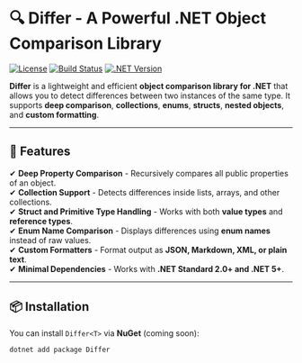 # 🔍 Differ<T> - A Powerful .NET Object Comparison Library

[![License](https://img.shields.io/badge/license-MIT-blue.svg)](LICENSE)
[![Build Status](https://img.shields.io/badge/build-passing-brightgreen)]()
[![.NET Version](https://img.shields.io/badge/.NET-%3E%3D%205.0-blue)]()

**Differ<T>** is a lightweight and efficient **object comparison library for .NET** that allows you to detect differences between two instances of the same type. It supports **deep comparison**, **collections**, **enums**, **structs**, **nested objects**, and **custom formatting**.

---

## 🚀 Features

✔ **Deep Property Comparison** - Recursively compares all public properties of an object.  
✔ **Collection Support** - Detects differences inside lists, arrays, and other collections.  
✔ **Struct and Primitive Type Handling** - Works with both **value types** and **reference types**.  
✔ **Enum Name Comparison** - Displays differences using **enum names** instead of raw values.  
✔ **Custom Formatters** - Format output as **JSON, Markdown, XML, or plain text**.  
✔ **Minimal Dependencies** - Works with **.NET Standard 2.0+ and .NET 5+**.  

---

## 📦 Installation

You can install `Differ<T>` via **NuGet** (coming soon):

```sh
dotnet add package Differ
